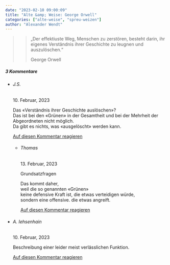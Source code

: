 ```yaml
---
date: "2023-02-10 09:00:09"
title: "Alte &amp; Weise: George Orwell"
categories: ["alte-weise", "spreu-weizen"]
author: "Alexander Wendt"
---
```


>> „Der effektiuste Weg, Menschen zu zerstören, besteht darin, ihr eigenes
>> Verständnis ihrer Geschichte zu leugnen und auszulöschen.“
>> 
>> George Orwell

<!--more-->
<h5 class="comments-h">
3 Kommentare </h5>
<ul class="commentlist">
<li class="comment even thread-even depth-1 clearfix" id="li-comment-119244">
<h6 class="author">J.S.</h6> <span class="date">10. Februar, 2023</span>



Das «Verständnis ihrer Geschichte auslöschen»?<br>
Das ist bei den «Grünen» in der Gesamtheit und bei der Mehrheit der Abgeordneten nicht möglich.<br>
Da gibt es nichts, was «ausgelöscht» werden kann.

<a rel="nofollow" class="comment-reply-link" href="#comment-119244" data-commentid="119244" data-postid="16771" data-belowelement="comment-119244" data-respondelement="respond" data-replyto="Antworte auf J.S." aria-label="Antworte auf J.S.">Auf diesen Kommentar reagieren</a> 


<ul class="children">
<li class="comment odd alt depth-2 clearfix" id="li-comment-119251">
<h6 class="author">Thomas</h6> <span class="date">13. Februar, 2023</span>



Grundsatzfragen

Das kommt daher,<br>
weil die so genannten «Grünen»<br>
keine defensive Kraft ist, die etwas verteidigen würde,<br>
sondern eine offensive. die etwas angreift.

<a rel="nofollow" class="comment-reply-link" href="#comment-119251" data-commentid="119251" data-postid="16771" data-belowelement="comment-119251" data-respondelement="respond" data-replyto="Antworte auf Thomas" aria-label="Antworte auf Thomas">Auf diesen Kommentar reagieren</a> 


</li>
</ul>
</li>
<li class="comment even thread-odd thread-alt depth-1 clearfix" id="li-comment-119246">
<h6 class="author">A. Iehsenhain</h6> <span class="date">10. Februar, 2023</span>



Beschreibung einer leider meist verlässlichen Funktion.

<a rel="nofollow" class="comment-reply-link" href="#comment-119246" data-commentid="119246" data-postid="16771" data-belowelement="comment-119246" data-respondelement="respond" data-replyto="Antworte auf A. Iehsenhain" aria-label="Antworte auf A. Iehsenhain">Auf diesen Kommentar reagieren</a> 


</li>
</ul>
